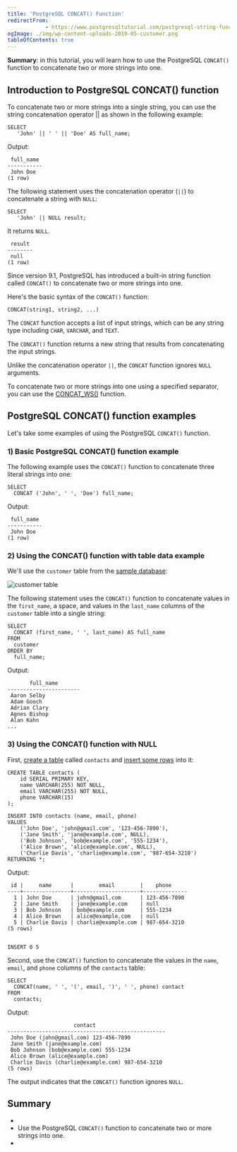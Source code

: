 ```yaml
---
title: 'PostgreSQL CONCAT() Function'
redirectFrom: 
            - https://www.postgresqltutorial.com/postgresql-string-functions/postgresql-concat-function/
ogImage: ./img/wp-content-uploads-2019-05-customer.png
tableOfContents: true
---
```

<!-- wp:paragraph -->

**Summary**: in this tutorial, you will learn how to use the PostgreSQL `CONCAT()` function to concatenate two or more strings into one.

<!-- /wp:paragraph -->

<!-- wp:heading -->

## Introduction to PostgreSQL CONCAT() function

<!-- /wp:heading -->

<!-- wp:paragraph -->

To concatenate two or more strings into a single string, you can use the string concatenation operator || as shown in the following example:

<!-- /wp:paragraph -->

<!-- wp:code {"language":"sql"} -->

```
SELECT
   'John' || ' ' || 'Doe' AS full_name;
```

<!-- /wp:code -->

<!-- wp:paragraph -->

Output:

<!-- /wp:paragraph -->

<!-- wp:code -->

```
 full_name
-----------
 John Doe
(1 row)
```

<!-- /wp:code -->

<!-- wp:paragraph -->

The following statement uses the concatenation operator (`||`) to concatenate a string with `NULL`:

<!-- /wp:paragraph -->

<!-- wp:code {"language":"sql"} -->

```
SELECT
   'John' || NULL result;
```

<!-- /wp:code -->

<!-- wp:paragraph -->

It returns `NULL`.

<!-- /wp:paragraph -->

<!-- wp:code -->

```
 result
--------
 null
(1 row)
```

<!-- /wp:code -->

<!-- wp:paragraph -->

Since version 9.1, PostgreSQL has introduced a built-in string function called `CONCAT()` to concatenate two or more strings into one.

<!-- /wp:paragraph -->

<!-- wp:paragraph -->

Here's the basic syntax of the `CONCAT()` function:

<!-- /wp:paragraph -->

<!-- wp:code {"language":"sql"} -->

```
CONCAT(string1, string2, ...)
```

<!-- /wp:code -->

<!-- wp:paragraph -->

The `CONCAT` function accepts a list of input strings, which can be any string type including `CHAR`, `VARCHAR`, and `TEXT`.

<!-- /wp:paragraph -->

<!-- wp:paragraph -->

The `CONCAT()` function returns a new string that results from concatenating the input strings.

<!-- /wp:paragraph -->

<!-- wp:paragraph -->

Unlike the concatenation operator `||`, the `CONCAT` function ignores `NULL` arguments.

<!-- /wp:paragraph -->

<!-- wp:paragraph {"className":"note"} -->

To concatenate two or more strings into one using a specified separator, you can use the [CONCAT_WS()](https://www.postgresqltutorial.com/postgresql-string-functions/postgresql-concat_ws/) function.

<!-- /wp:paragraph -->

<!-- wp:heading -->

## PostgreSQL CONCAT() function examples

<!-- /wp:heading -->

<!-- wp:paragraph -->

Let's take some examples of using the PostgreSQL `CONCAT()` function.

<!-- /wp:paragraph -->

<!-- wp:heading {"level":3} -->

### 1) Basic PostgreSQL CONCAT() function example

<!-- /wp:heading -->

<!-- wp:paragraph -->

The following example uses the `CONCAT()` function to concatenate three literal strings into one:

<!-- /wp:paragraph -->

<!-- wp:code {"language":"sql"} -->

```
SELECT
  CONCAT ('John', ' ', 'Doe') full_name;
```

<!-- /wp:code -->

<!-- wp:paragraph -->

Output:

<!-- /wp:paragraph -->

<!-- wp:code -->

```
 full_name
-----------
 John Doe
(1 row)
```

<!-- /wp:code -->

<!-- wp:heading {"level":3} -->

### 2) Using the CONCAT() function with table data example

<!-- /wp:heading -->

<!-- wp:paragraph -->

We'll use the `customer` table from the [sample database](https://www.postgresqltutorial.com/download/dvd-rental-sample-database/):

<!-- /wp:paragraph -->

<!-- wp:image {"id":4011,"sizeSlug":"full","linkDestination":"none"} -->

![customer table](./img/wp-content-uploads-2019-05-customer.png)

<!-- /wp:image -->

<!-- wp:paragraph -->

The following statement uses the `CONCAT()` function to concatenate values in the `first_name`, a space, and values in the `last_name` columns of the `customer` table into a single string:

<!-- /wp:paragraph -->

<!-- wp:code {"language":"sql"} -->

```
SELECT
  CONCAT (first_name, ' ', last_name) AS full_name
FROM
  customer
ORDER BY
  full_name;
```

<!-- /wp:code -->

<!-- wp:paragraph -->

Output:

<!-- /wp:paragraph -->

<!-- wp:code -->

```
       full_name
-----------------------
 Aaron Selby
 Adam Gooch
 Adrian Clary
 Agnes Bishop
 Alan Kahn
...
```

<!-- /wp:code -->

<!-- wp:heading {"level":3} -->

### 3) Using the CONCAT() function with NULL

<!-- /wp:heading -->

<!-- wp:paragraph -->

First, [create a table](https://www.postgresqltutorial.com/postgresql-tutorial/postgresql-create-table/) called `contacts` and [insert some rows](https://www.postgresqltutorial.com/postgresql-tutorial/postgresql-insert-multiple-rows/) into it:

<!-- /wp:paragraph -->

<!-- wp:code {"language":"sql"} -->

```
CREATE TABLE contacts (
    id SERIAL PRIMARY KEY,
    name VARCHAR(255) NOT NULL,
    email VARCHAR(255) NOT NULL,
    phone VARCHAR(15)
);

INSERT INTO contacts (name, email, phone)
VALUES
    ('John Doe', 'john@gmail.com', '123-456-7890'),
    ('Jane Smith', 'jane@example.com', NULL),
    ('Bob Johnson', 'bob@example.com', '555-1234'),
    ('Alice Brown', 'alice@example.com', NULL),
    ('Charlie Davis', 'charlie@example.com', '987-654-3210')
RETURNING *;
```

<!-- /wp:code -->

<!-- wp:paragraph -->

Output:

<!-- /wp:paragraph -->

<!-- wp:code -->

```
 id |     name      |        email        |    phone
----+---------------+---------------------+--------------
  1 | John Doe      | john@gmail.com      | 123-456-7890
  2 | Jane Smith    | jane@example.com    | null
  3 | Bob Johnson   | bob@example.com     | 555-1234
  4 | Alice Brown   | alice@example.com   | null
  5 | Charlie Davis | charlie@example.com | 987-654-3210
(5 rows)


INSERT 0 5
```

<!-- /wp:code -->

<!-- wp:paragraph -->

Second, use the `CONCAT()` function to concatenate the values in the `name`, `email`, and `phone` columns of the `contacts` table:

<!-- /wp:paragraph -->

<!-- wp:code {"language":"sql"} -->

```
SELECT
  CONCAT(name, ' ', '(', email, ')', ' ', phone) contact
FROM
  contacts;
```

<!-- /wp:code -->

<!-- wp:paragraph -->

Output:

<!-- /wp:paragraph -->

<!-- wp:code -->

```
                     contact
--------------------------------------------------
 John Doe (john@gmail.com) 123-456-7890
 Jane Smith (jane@example.com)
 Bob Johnson (bob@example.com) 555-1234
 Alice Brown (alice@example.com)
 Charlie Davis (charlie@example.com) 987-654-3210
(5 rows)
```

<!-- /wp:code -->

<!-- wp:paragraph -->

The output indicates that the `CONCAT()` function ignores `NULL`.

<!-- /wp:paragraph -->

<!-- wp:heading -->

## Summary

<!-- /wp:heading -->

<!-- wp:list -->

- <!-- wp:list-item -->
- Use the PostgreSQL `CONCAT()` function to concatenate two or more strings into one.
- <!-- /wp:list-item -->

<!-- /wp:list -->
